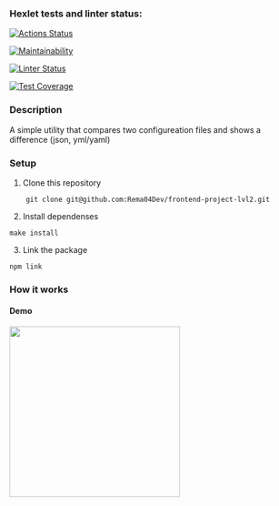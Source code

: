 ### Hexlet tests and linter status:

[![Actions Status](https://github.com/Rema04Dev/frontend-project-lvl2/workflows/hexlet-check/badge.svg)](https://github.com/Rema04Dev/frontend-project-lvl2/actions)

[![Maintainability](https://api.codeclimate.com/v1/badges/a99a88d28ad37a79dbf6/maintainability)](https://codeclimate.com/github/Rema04Dev/frontend-project-lvl2)

[![Linter Status](https://github.com/Rema04Dev/frontend-project-lvl2/actions/workflows/gendiff.yml/badge.svg)](https://github.com/Rema04Dev/frontend-project-lvl2/actions/workflows/gendiff.yml)

[![Test Coverage](https://api.codeclimate.com/v1/badges/a99a88d28ad37a79dbf6/test_coverage)](https://codeclimate.com/github/codeclimate/codeclimate/test_coverage)

### Description
A simple utility that compares two configureation files and shows a difference (json, yml/yaml)

### Setup
1. Clone this repository
```
    git clone git@github.com:Rema04Dev/frontend-project-lvl2.git
```
2. Install dependenses
```
make install
```
3. Link the package
```
npm link
```
### How it works
#### Demo
<a href="https://asciinema.org/a/oBVqUpoWmj7nAtcXLYhm0B9kz" target="_blank"><img src="https://asciinema.org/a/oBVqUpoWmj7nAtcXLYhm0B9kz.svg" width="300"/></a>
